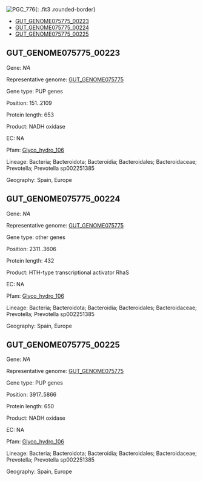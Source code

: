 ![PGC_776](../static/images/Clusters_figure/PGC_776.jpg){: .fit3 .rounded-border}

<ul id="myTab" class="nav nav-tabs">
  <li class="active">
        <a href="#tab1" data-toggle="tab">GUT_GENOME075775_00223</a>
  </li>
<li><a href="#tab2" data-toggle="tab">GUT_GENOME075775_00224</a></li>
<li><a href="#tab3" data-toggle="tab">GUT_GENOME075775_00225</a></li>
</ul>

<div id="myTabContent" class="tab-content">
  <div class="tab-pane fade in active" id="tab1">

<h2 id="GUT_GENOME075775_00223">GUT_GENOME075775_00223</h2>
<p>Gene: <em>NA</em>
<p>Representative genome: <a href="https://www.ebi.ac.uk/metagenomics/genomes/MGYG-HGUT-04371">GUT_GENOME075775</a></p>
<p>Gene type: PUP genes</p>
<p>Position: 151..2109</p>
<p>Protein length: 653</p>
<p>Product: NADH oxidase</p>
<p>EC: NA</p>
<p>Pfam: <a href="http://pfam.xfam.org/family/Glyco_hydro_106">Glyco_hydro_106</a></p>

<p>Lineage: Bacteria; Bacteroidota; Bacteroidia; Bacteroidales; Bacteroidaceae; Prevotella; Prevotella sp002251385</p>
<p>Geography: Spain, Europe</p>
  </div>

  <div class="tab-pane fade" id="tab2">

<h2 id="GUT_GENOME075775_00224">GUT_GENOME075775_00224</h2>
<p>Gene: <em>NA</em></p>
<p>Representative genome: <a href="https://www.ebi.ac.uk/metagenomics/genomes/MGYG-HGUT-04371">GUT_GENOME075775</a></p>
<p>Gene type: other genes</p>
<p>Position: 2311..3606</p>
<p>Protein length: 432</p>
<p>Product: HTH-type transcriptional activator RhaS</p>
<p>EC: NA</p>
<p>Pfam: <a href="http://pfam.xfam.org/family/Glyco_hydro_106">Glyco_hydro_106</a></p>

<p>Lineage: Bacteria; Bacteroidota; Bacteroidia; Bacteroidales; Bacteroidaceae; Prevotella; Prevotella sp002251385</p>
<p>Geography: Spain, Europe</p>

  </div>
  <div class="tab-pane fade" id="tab3">

<h2 id="GUT_GENOME075775_00225">GUT_GENOME075775_00225</h2>
<p>Gene: <em>NA</em></p>
<p>Representative genome: <a href="https://www.ebi.ac.uk/metagenomics/genomes/MGYG-HGUT-04371">GUT_GENOME075775</a></p>
<p>Gene type: PUP genes</p>
<p>Position: 3917..5866</p>
<p>Protein length: 650</p>
<p>Product: NADH oxidase</p>
<p>EC: NA</p>
<p>Pfam: <a href="http://pfam.xfam.org/family/Glyco_hydro_106">Glyco_hydro_106</a></p>

<p>Lineage: Bacteria; Bacteroidota; Bacteroidia; Bacteroidales; Bacteroidaceae; Prevotella; Prevotella sp002251385</p>
<p>Geography: Spain, Europe</p>

  </div>
</div>
